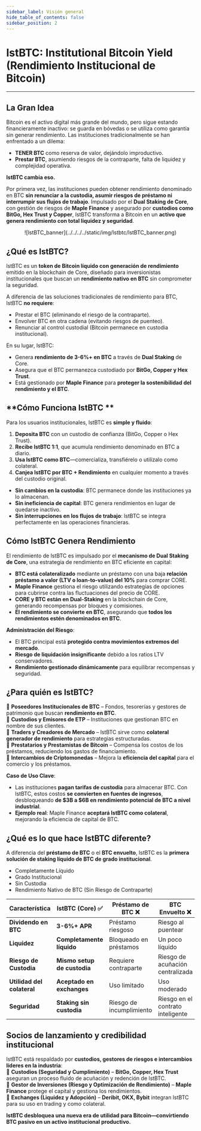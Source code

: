 ```yaml
---
sidebar_label: Visión general
hide_table_of_contents: false
sidebar_position: 2
---
```


# lstBTC: Institutional Bitcoin Yield (Rendimiento Institucional de Bitcoin)

---

## La Gran Idea

Bitcoin es el activo digital más grande del mundo, pero sigue estando financieramente inactivo: se guarda en bóvedas o se utiliza como garantía sin generar rendimiento. Las instituciones tradicionalmente se han enfrentado a un dilema:

- **TENER BTC** como reserva de valor, dejándolo improductivo.
- **Prestar BTC**, asumiendo riesgos de la contraparte, falta de liquidez y complejidad operativa.

**lstBTC cambia eso.**

Por primera vez, las instituciones pueden obtener rendimiento denominado en BTC **sin renunciar a la custodia, asumir riesgos de préstamo ni interrumpir sus flujos de trabajo**. Impulsado por el **Dual Staking de Core**, con gestión de riesgos de **Maple Finance** y asegurado por **custodios como BitGo, Hex Trust y Copper**, lstBTC transforma a Bitcoin en un **activo que genera rendimiento con total liquidez y seguridad**.

<p align="center" zoom="200%">
![lstBTC_banner](../../../../static/img/lstbtc/lstBTC_banner.png)
</p>

## **¿Qué es IstBTC?**

lstBTC es un **token de Bitcoin líquido con generación de rendimiento** emitido en la blockchain de Core, diseñado para inversionistas institucionales que buscan un **rendimiento nativo en BTC** sin comprometer la seguridad.

A diferencia de las soluciones tradicionales de rendimiento para BTC, lstBTC **no requiere**:

- Prestar el BTC (eliminando el riesgo de la contraparte).
- Envolver BTC en otra cadena (evitando riesgos de puenteo).
- Renunciar al control custodial (Bitcoin permanece en custodia institucional).

En su lugar, lstBTC:

- Genera **rendimiento de 3-6%+ en BTC** a través de **Dual Staking** de Core.
- Asegura que el BTC permanezca custodiado por **BitGo, Copper y Hex Trust**.
- Está gestionado por **Maple Finance** para **proteger la sostenibilidad del rendimiento y el BTC**.

## \*\*Cómo Funciona lstBTC \*\*

Para los usuarios institucionales, lstBTC es **simple y fluido**:

1. **Deposita BTC** con un custodio de confianza (BitGo, Copper o Hex Trust).
2. **Recibe lstBTC 1:1**, que acumula rendimiento denominado en BTC a diario.
3. **Usa lstBTC como BTC**—comercializa, transfiérelo o utilízalo como colateral.
4. **Canjea lstBTC por BTC + Rendimiento** en cualquier momento a través del custodio original.

- **Sin cambios en la custodia**: BTC permanece donde las instituciones ya lo almacenan.
- **Sin ineficiencia de capital**: BTC genera rendimientos en lugar de quedarse inactivo.
- **Sin interrupciones en los flujos de trabajo**: lstBTC se integra perfectamente en las operaciones financieras.

## **Cómo lstBTC Genera Rendimiento**

El rendimiento de lstBTC es impulsado por el **mecanismo de Dual Staking de Core**, una estrategia de rendimiento en BTC eficiente en capital:

- **BTC está colateralizado** mediante un préstamo con una baja **relación préstamo a valor (LTV o loan-to-value) del 10%** para comprar CORE.
- **Maple Finance** gestiona el riesgo utilizando estrategias de opciones para cubrirse contra las fluctuaciones del precio de CORE.
- **CORE y BTC están en Dual-Staking** en la blockchain de Core, generando recompensas por bloques y comisiones.
- **El rendimiento se convierte en BTC**, asegurando que **todos los rendimientos estén denominados en BTC**.

**Administración del Riesgo**:

- El BTC principal está **protegido contra movimientos extremos del mercado**.
- **Riesgo de liquidación insignificante** debido a los ratios LTV conservadores.
- **Rendimiento gestionado dinámicamente** para equilibrar recompensas y seguridad.

## **¿Para quién es lstBTC?**

🔹 **Poseedores Institucionales de BTC** – Fondos, tesorerías y gestores de patrimonio que buscan **rendimiento en BTC**.\
🔹 **Custodios y Emisores de ETP** – Instituciones que gestionan BTC en nombre de sus clientes.\
🔹 **Traders y Creadores de Mercado** – lstBTC sirve como **colateral generador de rendimiento** para estrategias estructuradas.\
🔹 **Prestatarios y Prestamistas de Bitcoin** – Compensa los costos de los préstamos, reduciendo los gastos de financiamiento.\
🔹 **Intercambios de Criptomonedas** – Mejora la **eficiencia del capital** para el comercio y los préstamos.

**Caso de Uso Clave**:

- Las instituciones **pagan tarifas de custodia** para almacenar BTC. Con lstBTC, estos costos **se convierten en fuentes de ingresos**, desbloqueando **de $3B a $6B en rendimiento potencial de BTC a nivel industrial**.
- **Ejemplo real**: Maple Finance **aceptará lstBTC como colateral**, mejorando la eficiencia de capital de BTC.

## ¿Qué es lo que hace lstBTC diferente?

A diferencia del **préstamo de BTC** o el **BTC envuelto**, lstBTC es la **primera solución de staking líquido de BTC de grado institucional**.

- Completamente Líquido
- Grado Institucional
- Sin Custodia
- Rendimiento Nativo de BTC (Sin Riesgo de Contraparte)

| Característica             | lstBTC (Core) ✅ | Préstamo de BTC ❌        | BTC Envuelto ❌                    |
| -------------------------- | ---------------------------------- | ------------------------ | --------------------------------- |
| **Dividendo en BTC**       | **3-6%+ APR**                      | Préstamo riesgoso        | Riesgo al puentear                |
| **Liquidez**               | **Completamente líquido**          | Bloqueado en préstamos   | Un poco líquido                   |
| **Riesgo de Custodia**     | **Mismo setup de custodia**        | Requiere contraparte     | Riesgo de acuñación centralizada  |
| **Utilidad del colateral** | **Aceptado en exchanges**          | Uso limitado             | Uso moderado                      |
| **Seguridad**              | **Staking sin custodia**           | Riesgo de incumplimiento | Riesgo en el contrato inteligente |

## Socios de lanzamiento y credibilidad institucional

lstBTC está respaldado por **custodios, gestores de riesgos e intercambios líderes en la industria**:\
🔹 **Custodios (Seguridad y Cumplimiento)** – **BitGo, Copper, Hex Trust** aseguran un proceso fluido de acuñación y redención de lstBTC.\
🔹 **Gestor de Inversiones (Riesgo y Optimización de Rendimiento)** – **Maple Finance** protege el capital y gestiona los rendimientos.\
🔹 **Exchanges (Liquidez y Adopción)** – **Deribit, OKX, Bybit** integran lstBTC para su uso en trading y como colateral.

**lstBTC desbloquea una nueva era de utilidad para Bitcoin—convirtiendo BTC pasivo en un activo institucional productivo.**
